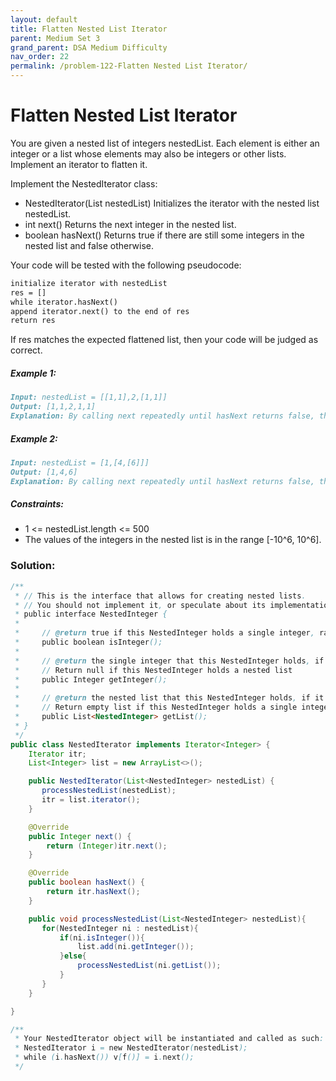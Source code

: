 ```yaml
---
layout: default
title: Flatten Nested List Iterator
parent: Medium Set 3
grand_parent: DSA Medium Difficulty
nav_order: 22
permalink: /problem-122-Flatten Nested List Iterator/
---
```

# Flatten Nested List Iterator
You are given a nested list of integers nestedList. Each element is either an integer or a list whose elements may also be integers or other lists. Implement an iterator to flatten it.

Implement the NestedIterator class:

* NestedIterator(List<NestedInteger> nestedList) Initializes the iterator with the nested list nestedList.
* int next() Returns the next integer in the nested list.
* boolean hasNext() Returns true if there are still some integers in the nested list and false otherwise.

Your code will be tested with the following pseudocode:
```markdown
initialize iterator with nestedList
res = []
while iterator.hasNext()
append iterator.next() to the end of res
return res
```
If res matches the expected flattened list, then your code will be judged as correct.

##### Example 1:
```markdown
Input: nestedList = [[1,1],2,[1,1]]
Output: [1,1,2,1,1]
Explanation: By calling next repeatedly until hasNext returns false, the order of elements returned by next should be: [1,1,2,1,1].
```
##### Example 2:
```markdown
Input: nestedList = [1,[4,[6]]]
Output: [1,4,6]
Explanation: By calling next repeatedly until hasNext returns false, the order of elements returned by next should be: [1,4,6].
```
##### Constraints:
* 1 <= nestedList.length <= 500
* The values of the integers in the nested list is in the range [-10^6, 10^6].

### Solution:
```java
/**
 * // This is the interface that allows for creating nested lists.
 * // You should not implement it, or speculate about its implementation
 * public interface NestedInteger {
 *
 *     // @return true if this NestedInteger holds a single integer, rather than a nested list.
 *     public boolean isInteger();
 *
 *     // @return the single integer that this NestedInteger holds, if it holds a single integer
 *     // Return null if this NestedInteger holds a nested list
 *     public Integer getInteger();
 *
 *     // @return the nested list that this NestedInteger holds, if it holds a nested list
 *     // Return empty list if this NestedInteger holds a single integer
 *     public List<NestedInteger> getList();
 * }
 */
public class NestedIterator implements Iterator<Integer> {
    Iterator itr;
    List<Integer> list = new ArrayList<>();

    public NestedIterator(List<NestedInteger> nestedList) {
       processNestedList(nestedList); 
       itr = list.iterator();
    }

    @Override
    public Integer next() {
        return (Integer)itr.next();
    }

    @Override
    public boolean hasNext() {
        return itr.hasNext();
    }

    public void processNestedList(List<NestedInteger> nestedList){
       for(NestedInteger ni : nestedList){
           if(ni.isInteger()){
               list.add(ni.getInteger());
           }else{
               processNestedList(ni.getList());
           }
       }
    }

}

/**
 * Your NestedIterator object will be instantiated and called as such:
 * NestedIterator i = new NestedIterator(nestedList);
 * while (i.hasNext()) v[f()] = i.next();
 */
```